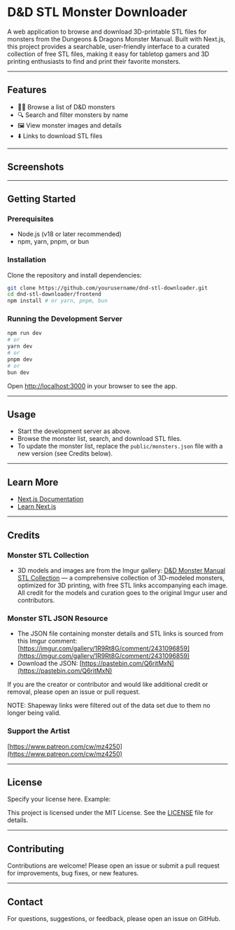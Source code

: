 # D&D STL Monster Downloader

A web application to browse and download 3D-printable STL files for monsters from the Dungeons & Dragons Monster Manual. Built with Next.js, this project provides a searchable, user-friendly interface to a curated collection of free STL files, making it easy for tabletop gamers and 3D printing enthusiasts to find and print their favorite monsters.

---

## Features

- 🧙‍♂️ Browse a list of D&D monsters
- 🔍 Search and filter monsters by name
- 🖼️ View monster images and details
- ⬇️ Links to download STL files

---

## Screenshots

<!-- If you have screenshots or a demo GIF, add them here. Example: -->
<!-- ![App Screenshot](public/screenshot.png) -->

---

## Getting Started

### Prerequisites
- Node.js (v18 or later recommended)
- npm, yarn, pnpm, or bun

### Installation

Clone the repository and install dependencies:

```bash
git clone https://github.com/yourusername/dnd-stl-downloader.git
cd dnd-stl-downloader/frontend
npm install # or yarn, pnpm, bun
```

### Running the Development Server

```bash
npm run dev
# or
yarn dev
# or
pnpm dev
# or
bun dev
```

Open [http://localhost:3000](http://localhost:3000) in your browser to see the app.

---

## Usage

- Start the development server as above.
- Browse the monster list, search, and download STL files.
- To update the monster list, replace the `public/monsters.json` file with a new version (see Credits below).

---

## Learn More

- [Next.js Documentation](https://nextjs.org/docs)
- [Learn Next.js](https://nextjs.org/learn)

---

## Credits

### Monster STL Collection
- 3D models and images are from the Imgur gallery: [D&D Monster Manual STL Collection](https://imgur.com/gallery/1R9Rt8G) — a comprehensive collection of 3D-modeled monsters, optimized for 3D printing, with free STL links accompanying each image. All credit for the models and curation goes to the original Imgur user and contributors.

### Monster STL JSON Resource
- The JSON file containing monster details and STL links is sourced from this Imgur comment: [https://imgur.com/gallery/1R9Rt8G/comment/2431096859](https://imgur.com/gallery/1R9Rt8G/comment/2431096859)
- Download the JSON: [https://pastebin.com/Q6ritMxN](https://pastebin.com/Q6ritMxN)

If you are the creator or contributor and would like additional credit or removal, please open an issue or pull request.

NOTE: Shapeway links were filtered out of the data set due to them no longer being valid.

### Support the Artist
[https://www.patreon.com/cw/mz4250](https://www.patreon.com/cw/mz4250)

---

## License

Specify your license here. Example:

This project is licensed under the MIT License. See the [LICENSE](../LICENSE) file for details.

---

## Contributing

Contributions are welcome! Please open an issue or submit a pull request for improvements, bug fixes, or new features.

---

## Contact

For questions, suggestions, or feedback, please open an issue on GitHub.